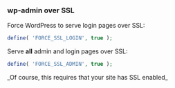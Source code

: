 ###  wp-admin over SSL

Force WordPress to serve login pages over SSL:

```php
define( 'FORCE_SSL_LOGIN', true );
```

Serve **all** admin and login pages over SSL:

```php
define( 'FORCE_SSL_ADMIN', true );
```
<p class="fragment">_Of course, this requires that your site has SSL enabled_</p>